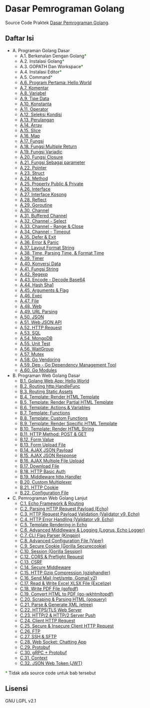 # Dasar Pemrograman Golang

Source Code Praktek [Dasar Pemrograman Golang](https://dasarpemrogramangolang.novalagung.com).

## Daftar Isi

 * A. Programan Golang Dasar
 	 * A.1. Berkenalan Dengan Golang<span style="color: green">*</span>
 	 * A.2. Instalasi Golang<span style="color: green">*</span>
 	 * A.3. GOPATH Dan Workspace<span style="color: green">*</span>
 	 * A.4. Instalasi Editor<span style="color: green">*</span>
 	 * A.5. Command<span style="color: green">*</span>
     * [A.6. Program Pertama: Hello World](https://github.com/novalagung/dasarpemrogramangolang/tree/master/chapter-A.6)
     * [A.7. Komentar](https://github.com/novalagung/dasarpemrogramangolang/tree/master/chapter-A.7)
     * [A.8. Variabel](https://github.com/novalagung/dasarpemrogramangolang/tree/master/chapter-A.8)
     * [A.9. Tipe Data](https://github.com/novalagung/dasarpemrogramangolang/tree/master/chapter-A.9)
     * [A.10. Konstanta](https://github.com/novalagung/dasarpemrogramangolang/tree/master/chapter-A.10)
     * [A.11. Operator](https://github.com/novalagung/dasarpemrogramangolang/tree/master/chapter-A.11)
     * [A.12. Seleksi Kondisi](https://github.com/novalagung/dasarpemrogramangolang/tree/master/chapter-A.12)
     * [A.13. Perulangan](https://github.com/novalagung/dasarpemrogramangolang/tree/master/chapter-A.13)
     * [A.14. Array](https://github.com/novalagung/dasarpemrogramangolang/tree/master/chapter-A.14)
     * [A.15. Slice](https://github.com/novalagung/dasarpemrogramangolang/tree/master/chapter-A.15)
     * [A.16. Map](https://github.com/novalagung/dasarpemrogramangolang/tree/master/chapter-A.16)
     * [A.17. Fungsi](https://github.com/novalagung/dasarpemrogramangolang/tree/master/chapter-A.17)
     * [A.18. Fungsi Multiple Return](https://github.com/novalagung/dasarpemrogramangolang/tree/master/chapter-A.18)
     * [A.19. Fungsi Variadic](https://github.com/novalagung/dasarpemrogramangolang/tree/master/chapter-A.19)
     * [A.20. Fungsi Closure](https://github.com/novalagung/dasarpemrogramangolang/tree/master/chapter-A.20)
     * [A.21. Fungsi Sebagai parameter](https://github.com/novalagung/dasarpemrogramangolang/tree/master/chapter-A.21)
     * [A.22. Pointer](https://github.com/novalagung/dasarpemrogramangolang/tree/master/chapter-A.22)
     * [A.23. Struct](https://github.com/novalagung/dasarpemrogramangolang/tree/master/chapter-A.23)
     * [A.24. Method](https://github.com/novalagung/dasarpemrogramangolang/tree/master/chapter-A.24)
     * [A.25. Property Public & Private](https://github.com/novalagung/dasarpemrogramangolang/tree/master/chapter-A.25)
     * [A.26. Interface](https://github.com/novalagung/dasarpemrogramangolang/tree/master/chapter-A.26)
     * [A.27. Interface Kosong](https://github.com/novalagung/dasarpemrogramangolang/tree/master/chapter-A.27)
     * [A.28. Reflect](https://github.com/novalagung/dasarpemrogramangolang/tree/master/chapter-A.28)
     * [A.29. Goroutine](https://github.com/novalagung/dasarpemrogramangolang/tree/master/chapter-A.29)
     * [A.30. Channel](https://github.com/novalagung/dasarpemrogramangolang/tree/master/chapter-A.30)
     * [A.31. Buffered Channel](https://github.com/novalagung/dasarpemrogramangolang/tree/master/chapter-A.31)
     * [A.32. Channel - Select](https://github.com/novalagung/dasarpemrogramangolang/tree/master/chapter-A.32)
     * [A.33. Channel - Range & Close](https://github.com/novalagung/dasarpemrogramangolang/tree/master/chapter-A.33)
     * [A.34. Channel - Timeout](https://github.com/novalagung/dasarpemrogramangolang/tree/master/chapter-A.34)
     * [A.35. Defer & Exit](https://github.com/novalagung/dasarpemrogramangolang/tree/master/chapter-A.35)
     * [A.36. Error & Panic](https://github.com/novalagung/dasarpemrogramangolang/tree/master/chapter-A.36)
     * [A.37. Layout Format String](https://github.com/novalagung/dasarpemrogramangolang/tree/master/chapter-A.37)
     * [A.38. Time, Parsing Time, & Format Time](https://github.com/novalagung/dasarpemrogramangolang/tree/master/chapter-A.38)
     * [A.39. Timer](https://github.com/novalagung/dasarpemrogramangolang/tree/master/chapter-A.39)
     * [A.40. Konversi Data](https://github.com/novalagung/dasarpemrogramangolang/tree/master/chapter-A.40)
     * [A.41. Fungsi String](https://github.com/novalagung/dasarpemrogramangolang/tree/master/chapter-A.41)
     * [A.42. Regexp](https://github.com/novalagung/dasarpemrogramangolang/tree/master/chapter-A.42)
     * [A.43. Encode - Decode Base64](https://github.com/novalagung/dasarpemrogramangolang/tree/master/chapter-A.43)
     * [A.44. Hash Sha1](https://github.com/novalagung/dasarpemrogramangolang/tree/master/chapter-A.44)
     * [A.45. Arguments & Flag](https://github.com/novalagung/dasarpemrogramangolang/tree/master/chapter-A.45)
     * [A.46. Exec](https://github.com/novalagung/dasarpemrogramangolang/tree/master/chapter-A.46)
     * [A.47. File](https://github.com/novalagung/dasarpemrogramangolang/tree/master/chapter-A.47)
     * [A.48. Web](https://github.com/novalagung/dasarpemrogramangolang/tree/master/chapter-A.48)
     * [A.49. URL Parsing](https://github.com/novalagung/dasarpemrogramangolang/tree/master/chapter-A.49)
     * [A.50. JSON](https://github.com/novalagung/dasarpemrogramangolang/tree/master/chapter-A.50)
     * [A.51. Web JSON API](https://github.com/novalagung/dasarpemrogramangolang/tree/master/chapter-A.51)
     * [A.52. HTTP Request](https://github.com/novalagung/dasarpemrogramangolang/tree/master/chapter-A.52)
     * [A.53. SQL](https://github.com/novalagung/dasarpemrogramangolang/tree/master/chapter-A.53)
     * [A.54. MongoDB](https://github.com/novalagung/dasarpemrogramangolang/tree/master/chapter-A.54)
     * [A.55. Unit Test](https://github.com/novalagung/dasarpemrogramangolang/tree/master/chapter-A.55)
     * [A.56. WaitGroup](https://github.com/novalagung/dasarpemrogramangolang/tree/master/chapter-A.56)
     * [A.57. Mutex](https://github.com/novalagung/dasarpemrogramangolang/tree/master/chapter-A.57)
     * [A.58. Go Vendoring](https://github.com/novalagung/dasarpemrogramangolang/tree/master/chapter-A.58-vendoring)
     * [A.59. Dep - Go Dependency Management Tool](https://github.com/novalagung/dasarpemrogramangolang/tree/master/chapter-A.59-dep)
     * [A.60. Go Modules](https://github.com/novalagung/dasarpemrogramangolang/tree/master/chapter-A.60-go-modules)
 * B. Programan Web Golang Dasar
     * [B.1. Golang Web App: Hello World](https://github.com/novalagung/pemrogramanwebgolang/tree/master/chapter-B.1-golang-web-hello-world)
     * [B.2. Routing http.HandleFunc](https://github.com/novalagung/pemrogramanwebgolang/tree/master/chapter-B.2-routing-http-handlefunc)
     * [B.3. Routing Static Assets](https://github.com/novalagung/pemrogramanwebgolang/tree/master/chapter-B.3-routing-static-assets)
     * [B.4. Template: Render HTML Template](https://github.com/novalagung/pemrogramanwebgolang/tree/master/chapter-B.4-template-render-html)
     * [B.5. Template: Render Partial HTML Template](https://github.com/novalagung/pemrogramanwebgolang/tree/master/chapter-B.5-template-render-partial-html)
     * [B.6. Template: Actions & Variables](https://github.com/novalagung/pemrogramanwebgolang/tree/master/chapter-B.6-template-actions-variables)
     * [B.7. Template: Functions](https://github.com/novalagung/pemrogramanwebgolang/tree/master/chapter-B.7-template-functions)
     * [B.8. Template: Custom Functions](https://github.com/novalagung/pemrogramanwebgolang/tree/master/chapter-B.8-template-custom-functions)
     * [B.9. Template: Render Specific HTML Template](https://github.com/novalagung/pemrogramanwebgolang/tree/master/chapter-B.9-render-specific-html-template)
     * [B.10. Template: Render HTML String](https://github.com/novalagung/pemrogramanwebgolang/tree/master/chapter-B.10-render-html-string)
     * [B.11. HTTP Method: POST & GET](https://github.com/novalagung/pemrogramanwebgolang/tree/master/chapter-B.11-http-method)
     * [B.12. Form Value](https://github.com/novalagung/pemrogramanwebgolang/tree/master/chapter-B.12-form-value)
     * [B.13. Form Upload File](https://github.com/novalagung/pemrogramanwebgolang/tree/master/chapter-B.13-form-upload-file)
     * [B.14. AJAX JSON Payload](https://github.com/novalagung/pemrogramanwebgolang/tree/master/chapter-B.14-ajax-json-payload)
     * [B.15. AJAX JSON Response](https://github.com/novalagung/pemrogramanwebgolang/tree/master/chapter-B.15-ajax-json-response)
     * [B.16. AJAX Multiple File Upload](https://github.com/novalagung/pemrogramanwebgolang/tree/master/chapter-B.16-ajax-multi-upload)
     * [B.17. Download File](https://github.com/novalagung/pemrogramanwebgolang/tree/master/chapter-B.17-download-file)
     * [B.18. HTTP Basic Auth](https://github.com/novalagung/pemrogramanwebgolang/tree/master/chapter-B.18-http-basic-auth)
     * [B.19. Middleware http.Handler](https://github.com/novalagung/pemrogramanwebgolang/tree/master/chapter-B.19-middleware-using-http-handler)
     * [B.20. Custom Multiplexer](https://github.com/novalagung/pemrogramanwebgolang/tree/master/chapter-B.20-custom-mux-multiplexer)
     * [B.21. HTTP Cookie](https://github.com/novalagung/pemrogramanwebgolang/tree/master/chapter-B.21-cookie)
     * [B.22. Configuration File](https://github.com/novalagung/pemrogramanwebgolang/tree/master/chapter-B.22-configuration-file)
 * C. Pemrograman Web Golang Lanjut
     * [C.1. Echo Framework & Routing](https://github.com/novalagung/pemrogramanwebgolang/tree/master/chapter-C.1-echo-routing)
     * [C.2. Parsing HTTP Request Payload (Echo)](https://github.com/novalagung/pemrogramanwebgolang/tree/master/chapter-C.2-parsing-http-request-payload-echo)
     * [C.3. HTTP Request Payload Validation (Validator v9, Echo)](https://github.com/novalagung/pemrogramanwebgolang/tree/master/chapter-C.3-http-request-payload-validation)
     * [C.4. HTTP Error Handling (Validator v9, Echo)](https://github.com/novalagung/pemrogramanwebgolang/tree/master/chapter-C.4-http-error-handling)
     * [C.5. Template Rendering in Echo](https://github.com/novalagung/pemrogramanwebgolang/tree/master/chapter-C.5-echo-template-rendering)
     * [C.6. Advanced Middleware & Logging (Logrus, Echo Logger)](https://github.com/novalagung/pemrogramanwebgolang/tree/master/chapter-C.6-advanced-middleware-and-logging)
     * [C.7. CLI Flag Parser (Kingpin)](https://github.com/novalagung/pemrogramanwebgolang/tree/master/chapter-C.7-flag-parser)
     * [C.8. Advanced Configuration File (Viper)](https://github.com/novalagung/pemrogramanwebgolang/tree/master/chapter-C.8-advanced-configuration-file)
     * [C.9. Secure Cookie (Gorilla Securecookie)](https://github.com/novalagung/pemrogramanwebgolang/tree/master/chapter-C.9-securecookie)
     * [C.10. Session (Gorilla Session)](https://github.com/novalagung/pemrogramanwebgolang/tree/master/chapter-C.10-session)
     * [C.12. CORS & Preflight Request](https://github.com/novalagung/pemrogramanwebgolang/tree/master/chapter-C.12-cors-preflight-request)
     * [C.13. CSRF](https://github.com/novalagung/pemrogramanwebgolang/tree/master/chapter-C.13-csrf)
     * [C.14. Secure Middleware](https://github.com/novalagung/pemrogramanwebgolang/tree/master/chapter-C.14-secure-middleware)
     * [C.15. HTTP Gzip Compression (gziphandler)](https://github.com/novalagung/pemrogramanwebgolang/tree/master/chapter-C.15-http-gzip-compression)
     * [C.16. Send Mail (net/smtp, Gomail v2)](https://github.com/novalagung/pemrogramanwebgolang/tree/master/chapter-C.16-send-email)
     * [C.17. Read & Write Excel XLSX File (Excelize)](https://github.com/novalagung/pemrogramanwebgolang/tree/master/chapter-C.17-read-write-excel-xlsx-file)
     * [C.18. Write PDF File (gofpdf)](https://github.com/novalagung/pemrogramanwebgolang/tree/master/chapter-C.18-write-pdf-file)
     * [C.19. Convert HTML to PDF (go-wkhtmltopdf)](https://github.com/novalagung/pemrogramanwebgolang/tree/master/chapter-C.19-convert-html-to-pdf)
     * [C.20. Scraping & Parsing HTML (goquery)](https://github.com/novalagung/pemrogramanwebgolang/tree/master/chapter-C.20-scraping-parsing-html)
     * [C.21. Parse & Generate XML (etree)](https://github.com/novalagung/pemrogramanwebgolang/tree/master/chapter-C.21-xml-parser)
     * [C.22. HTTPS/TLS Web Server](https://github.com/novalagung/pemrogramanwebgolang/tree/master/chapter-C.22-https-tls)
     * [C.23. HTTP/2 & HTTP/2 Server Push](https://github.com/novalagung/pemrogramanwebgolang/tree/master/chapter-C.23-http2-server-push)
     * [C.24. Client HTTP Request](https://github.com/novalagung/pemrogramanwebgolang/tree/master/chapter-C.24-client-http-request)
     * [C.25. Secure & Insecure Client HTTP Request](https://github.com/novalagung/pemrogramanwebgolang/tree/master/chapter-C.25-secure-insecure-client-http-request)
     * [C.26. FTP](https://github.com/novalagung/pemrogramanwebgolang/tree/master/chapter-C.26-golang-ftp)
     * [C.27. SSH & SFTP](https://github.com/novalagung/pemrogramanwebgolang/tree/master/chapter-C.27-golang-ssh-sftp)
     * [C.28. Web Socket: Chatting App](https://github.com/novalagung/pemrogramanwebgolang/tree/master/chapter-C.28-golang-web-socket)
     * [C.29. Protobuf](https://github.com/novalagung/pemrogramanwebgolang/tree/master/chapter-C.29-golang-protobuf-implementation)
     * [C.30. gRPC + Protobuf](https://github.com/novalagung/pemrogramanwebgolang/tree/master/chapter-C.30-golang-grpc-protobuf)
     * [C.31. Context](https://github.com/novalagung/pemrogramanwebgolang/tree/master/chapter-C.31-golang-context)
     * [C.32. JSON Web Token (JWT)](https://github.com/novalagung/pemrogramanwebgolang/tree/master/chapter-C.32-golang-jwt)

<span style="color: green">*</span> Tidak ada source code untuk bab tersebut

## Lisensi

GNU LGPL v2.1
